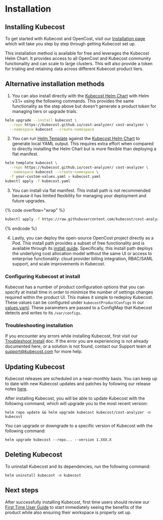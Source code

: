 # Installation

## Installing Kubecost

To get started with Kubecost and OpenCost, visit our [Installation page](https://www.kubecost.com/install#show-instructions) which will take you step by step through getting Kubecost set up.

This installation method is available for free and leverages the Kubecost Helm Chart. It provides access to all OpenCost and Kubecost community functionality and can scale to large clusters. This will also provide a token for trialing and retaining data across different Kubecost product tiers.

## Alternative installation methods

1. You can also install directly with the [Kubecost Helm Chart](https://github.com/kubecost/cost-analyzer-helm-chart/) with Helm v3.1+ using the following commands. This provides the same functionality as the step above but doesn't generate a product token for managing tiers or upgrade trials.

```bash
helm upgrade --install kubecost \
  --repo https://kubecost.github.io/cost-analyzer/ cost-analyzer \
  --namespace kubecost --create-namespace
```

2. You can run [Helm Template](https://helm.sh/docs/helm/helm\_template/) against the [Kubecost Helm Chart](https://github.com/kubecost/cost-analyzer-helm-chart/) to generate local YAML output. This requires extra effort when compared to directly installing the Helm Chart but is more flexible than deploying a flat manifest.

```bash
helm template kubecost \
  --repo https://kubecost.github.io/cost-analyzer/ cost-analyzer \
  --namespace kubecost --create-namespace \
  -f your-custom-values.yaml > kubecost.yaml
kubectl apply -f kubecost.yaml
```

3. You can install via flat manifest. This install path is not recommended because it has limited flexibility for managing your deployment and future upgrades.

{% code overflow="wrap" %}
```bash
kubectl apply -f https://raw.githubusercontent.com/kubecost/cost-analyzer-helm-chart/develop/kubecost.yaml
```
{% endcode %}

4. Lastly, you can deploy the open-source OpenCost project directly as a Pod. This install path provides a subset of free functionality and is available through its [install guide](https://www.opencost.io/docs/installation/install). Specifically, this install path deploys the underlying cost allocation model without the same UI or access to enterprise functionality: cloud provider billing integration, RBAC/SAML support, and scale improvements in Kubecost.

### Configuring Kubecost at install

Kubecost has a number of product configuration options that you can specify at install time in order to minimize the number of settings changes required within the product UI. This makes it simple to redeploy Kubecost. These values can be configured under `kubecostProductConfigs` in our [values.yaml](https://github.com/kubecost/cost-analyzer-helm-chart/blob/bb8bcb570e6c52db2ed603f69691ac8a47ff4a26/cost-analyzer/values.yaml#L335). These parameters are passed to a ConfigMap that Kubecost detects and writes to its `/var/configs`.

### Troubleshooting installation

If you encounter any errors while installing Kubecost, first visit our [Troubleshoot Install](/troubleshooting/troubleshoot-install.md) doc. If the error you are experiencing is not already documented here, or a solution is not found, contact our Support team at support@kubecost.com for more help.

## Updating Kubecost

Kubecost releases are scheduled on a near-monthly basis. You can keep up to date with new Kubecost updates and patches by following our release notes [here](https://github.com/kubecost/cost-analyzer-helm-chart/releases).

After installing Kubecost, you will be able to update Kubecost with the following command, which will upgrade you to the most recent version:

```
helm repo update && helm upgrade kubecost kubecost/cost-analyzer -n kubecost
```

You can upgrade or downgrade to a specific version of Kubecost with the following command:

```
helm upgrade kubecost --repo... --version 1.XXX.X
```

## Deleting Kubecost

To uninstall Kubecost and its dependencies, run the following command:

```
helm uninstall kubecost -n kubecost
```

## Next steps

After successfully installing Kubecost, first time users should review our [First Time User Guide](/install-and-configure/install/first-time-user-guide.md) to start immediately seeing the benefits of the product while also ensuring their workspace is properly set up.
